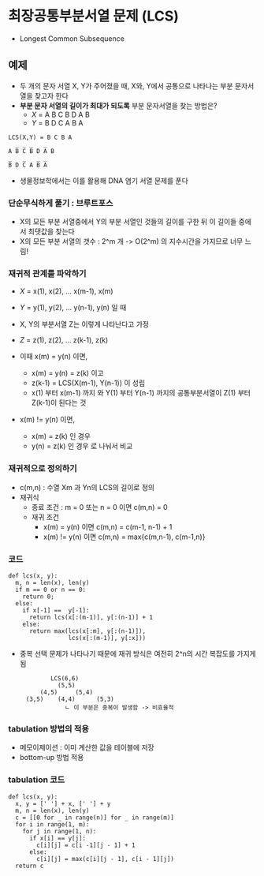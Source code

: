 # 최장공통부분서열 문제 (LCS)
- Longest Common Subsequence
## 예제
- 두 개의 문자 서열 X, Y가 주어졌을 때, X와, Y에서 공통으로 나타나는 부분 문자서열을 찾고자 한다
- **부분 문자 서열의 길이가 최대가 되도록** 부분 문자서열을 찾는 방법은?
  - _X_ = A B C B D A B
  - _Y_ = B D C A B A
```
LCS(X,Y) = B C B A
  _ _ _   _
A B C B D A B
_   _   _ _
B D C A B A
```
- 생물정보학에서는 이를 활용해 DNA 염기 서열 문제를 푼다

### 단순무식하게 풀기 : 브루트포스
- X의 모든 부분 서열중에서 Y의 부분 서열인 것들의 길이를 구한 뒤 이 길이들 중에서 최댓값을 찾는다
- X의 모든 부분 서열의 갯수 : 2^m 개 -> O(2^m) 의 지수시간을 가지므로 너무 느림!

### 재귀적 관계를 파악하기
- _X_ = x(1), x(2), ... x(m-1), x(m)
- _Y_ = y(1), y(2), ... y(n-1), y(n) 일 때
- X, Y의 부분서열 Z는 이렇게 나타난다고 가정
- _Z_ = z(1), z(2), ... z(k-1), z(k)


- 이때 x(m) = y(n) 이면,
  - x(m) = y(n) = z(k) 이고
  - z(k-1) = LCS(X(m-1),  Y(n-1)) 이 성립
  - x(1) 부터 x(m-1) 까지 와 Y(1) 부터 Y(n-1) 까지의 공통부분서열이 Z(1) 부터 Z(k-1)이 된다는 것
- x(m) != y(n) 이면,
  - x(m) = z(k) 인 경우
  - y(n) = z(k) 인 경우 로 나눠서 비교
### 재귀적으로 정의하기
- c(m,n) : 수열 Xm 과 Yn의 LCS의 길이로 정의
- 재귀식
  - 종료 조건 : m = 0 또는 n = 0 이면 c(m,n) = 0
  - 재귀 조건
    - x(m) = y(n) 이면 c(m,n) = c(m-1, n-1) + 1
    - x(m) != y(n) 이면 c(m,n) = max{c(m,n-1), c(m-1,n)}
### 코드
```
def lcs(x, y):
  m, n = len(x), len(y)
  if m == 0 or n == 0:
    return 0;
  else:
    if x[-1] ==  y[-1]:
      return lcs(x[:(m-1)], y[:(n-1)] + 1
    else:
      return max(lcs(x[:m], y[:(n-1)]),
                 lcs(x[:(m-1)], y[:x]))
```

- 중복 선택 문제가 나타나기 때문에 재귀 방식은 여전히 2^n의 시간 복잡도를 가지게 됨
```
            LCS(6,6)
              (5,5)
         (4,5)     (5,4)
     (3,5)    (4,4)      (5,3)
                ㄴ 이 부분은 중복이 발생함 -> 비효율적
```

### tabulation 방법의 적용
- 메모이제이션 : 이미 계산한 값을 테이블에 저장
- bottom-up 방법 적용

### tabulation 코드
```
def lcs(x, y):
  x, y = [' '] + x, [' '] + y
  m, n = len(x), len(y)
  c = [[0 for _ in range(n)] for _ in range(m)]
  for i in range(1, m):
    for j in range(1, n):
      if x[i] == y[j]:
        c[i][j] = c[i -1][j - 1] + 1
      else:
        c[i][j] = max(c[i][j - 1], c[i - 1][j])
  return c
```
